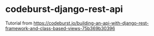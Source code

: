 # codeburst-django-rest-api

Tutorial from https://codeburst.io/building-an-api-with-django-rest-framework-and-class-based-views-75b369b30396